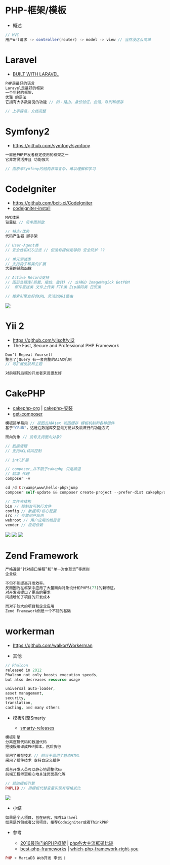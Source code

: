 # PHP-框架/模板

- 概述

```javascript
// MVC
用户url请求 -> controller(router) -> model -> view // 当然没这么简单
```

# Laravel

- [BUILT WITH LARAVEL](http://builtwithlaravel.com/)

```php
PHP是最好的语言
Laravel是最好的框架
一个年轻的框架，
优雅 的语法
它拥有大多数常见的功能 // 如：路由，身份验证，会话，队列和缓存

// 上手容易，文档完整
```

# Symfony2

- <https://github.com/symfony/symfony>

```php
一直是PHP开发者稳定使用的框架之一
它非常灵活并且 功能强大

// 而原来Symfony的结构非常复杂，难以理解和学习
```

# CodeIgniter

- <https://github.com/bcit-ci/CodeIgniter>
- [codeigniter-install](https://codeigniter.org.cn/user_guide/installation/downloads.html)

```php
MVC体系
轻量级 // 简单而精致

// 特点/优势
代码产生器 脚手架

// User-Agent类
// 安全性和XSS过滤 // 但没有提供足够的 安全防护 ??

// 单元测试类
// 支持钩子和类的扩展
大量的辅助函数

// Active Record支持
// 图形处理库(剪裁、缩放、旋转) // 支持GD ImageMagick BetPBM
//  邮件发送类 文件上传类 FTP类 Zip编码类 日历类

// 搜索引擎友好的URL 灵活的URI路由
```

![](/assets/img/other/codeIgniter-structure89213.png)

# Yii 2

- <https://github.com/yiisoft/yii2>
- The Fast, Secure and Professional PHP Framework

```javascript
Don’t Repeat Yourself
整合了jQuery 有一套完整的AJAX机制
// 可扩展皮肤和主题

对前端转后端的开发者来说很友好
```

# CakePHP

- [cakephp-org](https://book.cakephp.org/3.0/en/installation.html) | [cakephp-安装](http://blog.csdn.net/u011781521/article/details/56965774)
- [get-composer](https://getcomposer.org/)

```php
模板简单易用 // 视图支持Ajax 视图缓存 模板机制和各种组件
基于"CRUD"，这是在数据库交互最方便以及最流行的功能方式

面向对象 // 没有支持面向对象?

// 数据清理
// 支持ACL访问控制

// intl扩展

// composer,并不限于cakephp 只是顺道
// 翻墙 代理
composer -v

cd /d C:\wamp\www\hello-php\jump
composer self-update && composer create-project --prefer-dist cakephp/app cakephp

// 文件夹结构
bin // 控制台可执行文件
config // 数据库/核心配置
src // 存放用户应用
webroot // 用户应用的根目录
vender // 应用依赖
```

![](/assets/img/other/cakephp-structure782.png) ![](/assets/img/other/cakephp-webroot2357.png) ![](/assets/img/other/cakephp-src9632.png)

# Zend Framework

```php
严格遵循“针对接口编程”和“单一对象职责”等原则
企业级

不但不能提高开发效率。
反而因为在框架中应用了大量面向对象设计和PHP5(7?)的新特征，
对开发者提出了更高的要求
间接增加了项目的开发成本

而对于较大的项目和企业应用
Zend Framework倒是一个不错的基础
```

# workerman

- <https://github.com/walkor/Workerman>

- 其他

```php
// Phalcon
released in 2012
Phalcon not only boosts execution speeds,
but also decreases resource usage

universal auto-loader,
asset management,
security,
translation,
caching, and many others
```

- 模板引擎Smarty

  - [smarty-releases](https://github.com/smarty-php/smarty/releases/tag/v3.1.30)

```php
模板引擎
分离逻辑代码和数据代码
把模板编译成PHP脚本，然后执行

采用了缓存技术 // 相当于调用了静态HTML
采用了插件技术 支持自定义插件

后台开发人员可以静心地调整代码
前端工程师更用心地关注页面美化等

// 其他模板引擎
PHPLIB // 用模板代替变量实现有限格式化
```

![](/assets/img/php/smarty-structure3442.png)

- 小结

```php
如果是个人项目，旨在研究，推荐Laravel
如果是外包或者公司项目，推荐Codeigniter或者ThinkPHP
```

- 参考

  - [2016最热门的PHP框架](http://www.phpchina.com/portal.php?mod=view&aid=40113) | [php各大主流框架比较](http://blog.csdn.net/resilient/article/details/52594267)
  - [best-php-frameworks](http://www.hongkiat.com/blog/best-php-frameworks/) | [which-php-framework-right-you](https://opensource.com/business/16/6/which-php-framework-right-you)

```php
PHP + MariaDB Web开发 李世川
```
